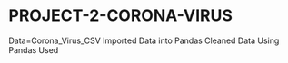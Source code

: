 # PROJECT-2-CORONA-VIRUS
Data=Corona_Virus_CSV
Imported Data into Pandas
Cleaned Data Using Pandas
Used



